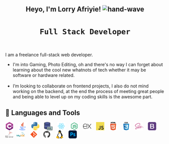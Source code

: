 <h2 align="center">
    Heyo, I'm Lorry Afriyie!
    <img src="https://media.giphy.com/media/hvRJCLFzcasrR4ia7z/giphy.gif" width="28" alt="hand-wave" />
</h2>
<div align="center">

# **`Full Stack Developer`**
</div>
<br />
<div>
    <p>
        I am a freelance full-stack web developer.
    </p>
    <ul>
        <li>
            I'm into Gaming, Photo Editing, oh and there's no way I can forget about learning about the cool new whatnots 
            of tech whether it may be software or hardware related.
        </li>
        <br/>
        <li>
            I’m looking to collaborate on frontend projects, I also do not mind working on the backend, 
            at the end the process of meeting great people and being able to level up on my coding skills is the awesome part.
        </li>
    </ul>
</div>
<div>
    <h2>
        🧰 Languages and Tools
    </h2>
    <div style="margin: 0 auto">
        <img align="left" src="images/c-sharp.png" style="margin-right: 15px" width="26px" alt="c-sharp"/>
        <img align="left" src="images/java.png" style="margin-right: 15px" width="26px" alt="java"/>
        <img align="left" alt="Python" src="images/python.png" width="26px" style="margin-right: 15px" />
        <img align="left" alt="SQLServer" width="26px" style="margin-right: 15px" src="images/sql-server.png"/>
        <img align="left" alt="React" width="26px" style="margin-right: 15px" src="https://raw.githubusercontent.com/github/explore/80688e429a7d4ef2fca1e82350fe8e3517d3494d/topics/react/react.png" />
        <img align="left" alt="Node.js" width="26px" style="margin-right: 15px" src="images/icons8-node-js-240.png" />
        <img align="left" alt="Express.js" width="26px" style="margin-right: 15px" src="images/icons8-express-js-150.png"/>
        <img align="left" alt="JavaScript" width="26px" style="margin-right: 15px" src="https://raw.githubusercontent.com/github/explore/80688e429a7d4ef2fca1e82350fe8e3517d3494d/topics/javascript/javascript.png" />
        <img align="left" alt="HTML5" width="26px" style="margin-right: 15px" src="https://raw.githubusercontent.com/github/explore/80688e429a7d4ef2fca1e82350fe8e3517d3494d/topics/html/html.png" />
        <img align="left" alt="CSS3" width="26px" style="margin-right: 15px" src="https://raw.githubusercontent.com/github/explore/80688e429a7d4ef2fca1e82350fe8e3517d3494d/topics/css/css.png" />
        <img align="left" alt="Sass" width="26px" style="margin-right: 15px" src="https://raw.githubusercontent.com/github/explore/80688e429a7d4ef2fca1e82350fe8e3517d3494d/topics/sass/sass.png" />
        <img align="left" src="images/bootstrap.png" alt="bootstrap" width="26px" style="margin-right: 10px" />
        <img align="left" src="images/mssql-server.png" alt="mssql" width="26px" style="margin-right: 10px" />
        <img align="left" alt="MySQL" width="26px" style="margin-right: 15px" src="images/icons8-mysql-logo-240.png" />
        <img align="left" alt="Git" width="26px" style="margin-right: 15px" src="images/icons8-git-240.png" />
        <img align="left" alt="GitHub" width="26px" style="margin-right: 15px" src="images/icons8-github-240.png" />
        <img align="left" alt="Linux" width="26px" style="margin-right: 15px" src="images/linux.png">
        <img align="left" src="images/photoshop.png" alt="Photoshop" width="26px" style="margin-right: 15px" />
    </div>
</div>


<!--
Here are some ideas to get you started:
- 🔭 I’m currently working on ...
- 🌱 I’m currently learning ...
- 👯 I’m looking to collaborate on ...
- 🤔 I’m looking for help with ...
- 💬 Ask me about ...
- 📫 How to reach me: ...
- 😄 Pronouns: ...
- ⚡ Fun fact: ...
-->

<!---
LorryAfriyie/LorryAfriyie is a ✨ special ✨ repository because its `README.md` (this file) appears on your GitHub profile.
You can click the Preview link to take a look at your changes.
--->
